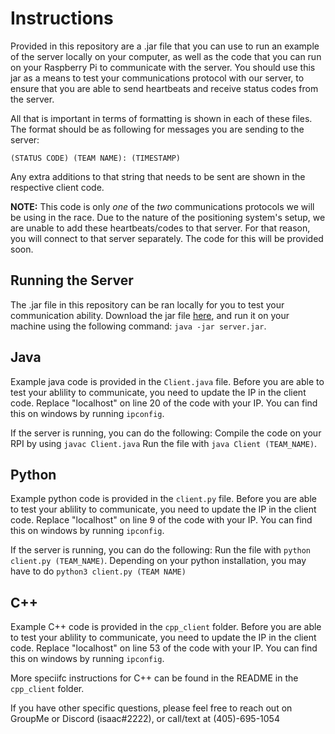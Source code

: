 # Instructions

Provided in this repository are a .jar file that you can use to run an example of the server locally on your computer, as well as the code that you can run on your Raspberry Pi to communicate with the server.
You should use this jar as a means to test your communications protocol with our server, to ensure that you are able to send heartbeats and receive status codes from the server.

All that is important in terms of formatting is shown in each of these files. The format should be as following for messages you are sending to the server:

`(STATUS CODE) (TEAM NAME): (TIMESTAMP)`

Any extra additions to that string that needs to be sent are shown in the respective client code. 

**NOTE:** This code is only *one* of the *two* communications protocols we will be using in the race. Due to the nature of the positioning system's setup, we are unable to add these heartbeats/codes to that server. For that reason, you will connect to that server separately. The code for this will be provided soon.

## Running the Server

The .jar file in this repository can be ran locally for you to test your communication ability. Download the jar file [here](https://github.com/RaceOfficials/socket-server/raw/main/client/socket/server.jar), and run it on your machine using the following command:
`java -jar server.jar`.

## Java
Example java code is provided in the `Client.java` file. Before you are able to test your ablility to communicate, you need to update the IP in the client code. 
Replace "localhost" on line 20 of the code with your IP. You can find this on windows by running `ipconfig`. 

If the server is running, you can do the following:
Compile the code on your RPI by using `javac Client.java`
Run the file with `java Client (TEAM_NAME)`.

## Python
Example python code is provided in the `client.py` file. Before you are able to test your ablility to communicate, you need to update the IP in the client code. 
Replace "localhost" on line 9 of the code with your IP. You can find this on windows by running `ipconfig`. 

If the server is running, you can do the following:
Run the file with `python client.py (TEAM_NAME)`. Depending on your python installation, you may have to do `python3 client.py (TEAM NAME)`

## C++
Example C++ code is provided in the `cpp_client` folder. Before you are able to test your ablility to communicate, you need to update the IP in the client code. 
Replace "localhost" on line 53 of the code with your IP. You can find this on windows by running `ipconfig`. 

More speciifc instructions for C++ can be found in the README in the `cpp_client` folder. 

If you have other specific questions, please feel free to reach out on GroupMe or Discord (isaac#2222), or call/text at (405)-695-1054

